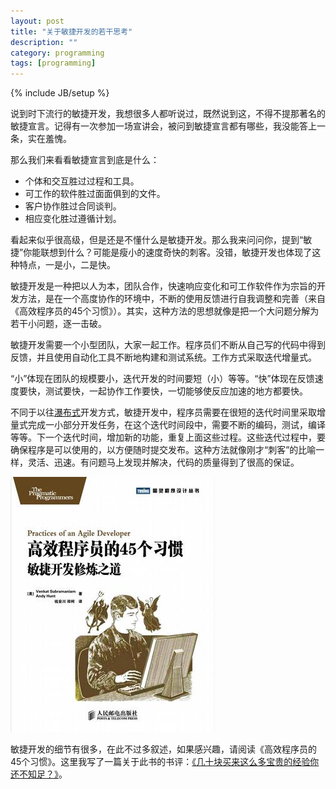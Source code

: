 ```yaml
---
layout: post
title: "关于敏捷开发的若干思考"
description: ""
category: programming
tags: [programming]
---
```

{% include JB/setup %}

说到时下流行的敏捷开发，我想很多人都听说过，既然说到这，不得不提那著名的敏捷宣言。记得有一次参加一场宣讲会，被问到敏捷宣言都有哪些，我没能答上一条，实在羞愧。

那么我们来看看敏捷宣言到底是什么：

- 个体和交互胜过过程和工具。 
- 可工作的软件胜过面面俱到的文件。 
- 客户协作胜过合同谈判。 
- 相应变化胜过遵循计划。 

看起来似乎很高级，但是还是不懂什么是敏捷开发。那么我来问问你，提到“敏捷”你能联想到什么？可能是瘦小的速度奇快的刺客。没错，敏捷开发也体现了这种特点，一是小，二是快。

敏捷开发是一种把以人为本，团队合作，快速响应变化和可工作软件作为宗旨的开发方法，是在一个高度协作的环境中，不断的使用反馈进行自我调整和完善（来自《高效程序员的45个习惯》）。其实，这种方法的思想就像是把一个大问题分解为若干小问题，逐一击破。

敏捷开发需要一个小型团队，大家一起工作。程序员们不断从自己写的代码中得到反馈，并且使用自动化工具不断地构建和测试系统。工作方式采取迭代增量式。

“小”体现在团队的规模要小，迭代开发的时间要短（小）等等。“快”体现在反馈速度要快，测试要快，一起协作工作要快，一切能够使反应加速的地方都要快。

不同于以往[瀑布式](http://baike.baidu.com/link?url=m8mDxgNRUBRbZ0G6-wknLwTLoYdSFR3cJryda8LhVIGF155KyMC8j9NKhDKSdDW0OysidOk1o-pIBxyUoIC6rq)开发方式，敏捷开发中，程序员需要在很短的迭代时间里采取增量式完成一小部分开发任务，在这个迭代时间段中，需要不断的编码，测试，编译等等。下一个迭代时间，增加新的功能，重复上面这些过程。这些迭代过程中，要确保程序是可以使用的，以方便随时提交发布。这种方法就像刚才“刺客”的比喻一样，灵活、迅速。有问题马上发现并解决，代码的质量得到了很高的保证。

<p><img src="/images/blogImgs/agile.jpg"></p>

敏捷开发的细节有很多，在此不过多叙述，如果感兴趣，请阅读《高效程序员的45个习惯》。这里我写了一篇关于此书的书评：[《几十块买来这么多宝贵的经验你还不知足？》](http://book.douban.com/review/6246158/)。
